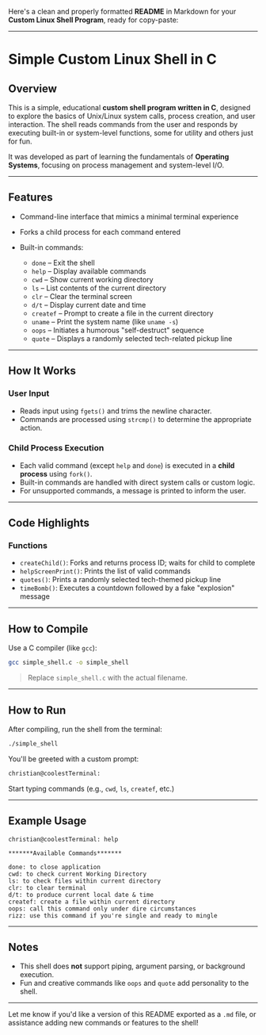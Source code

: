 Here's a clean and properly formatted **README** in Markdown for your **Custom Linux Shell Program**, ready for copy-paste:

---

# Simple Custom Linux Shell in C

## Overview

This is a simple, educational **custom shell program written in C**, designed to explore the basics of Unix/Linux system calls, process creation, and user interaction. The shell reads commands from the user and responds by executing built-in or system-level functions, some for utility and others just for fun.

It was developed as part of learning the fundamentals of **Operating Systems**, focusing on process management and system-level I/O.

---

## Features

* Command-line interface that mimics a minimal terminal experience
* Forks a child process for each command entered
* Built-in commands:

  * `done` – Exit the shell
  * `help` – Display available commands
  * `cwd` – Show current working directory
  * `ls` – List contents of the current directory
  * `clr` – Clear the terminal screen
  * `d/t` – Display current date and time
  * `createf` – Prompt to create a file in the current directory
  * `uname` – Print the system name (like `uname -s`)
  * `oops` – Initiates a humorous "self-destruct" sequence
  * `quote` – Displays a randomly selected tech-related pickup line

---

## How It Works

### User Input

* Reads input using `fgets()` and trims the newline character.
* Commands are processed using `strcmp()` to determine the appropriate action.

### Child Process Execution

* Each valid command (except `help` and `done`) is executed in a **child process** using `fork()`.
* Built-in commands are handled with direct system calls or custom logic.
* For unsupported commands, a message is printed to inform the user.

---

## Code Highlights

### Functions

* `createChild()`: Forks and returns process ID; waits for child to complete
* `helpScreenPrint()`: Prints the list of valid commands
* `quotes()`: Prints a randomly selected tech-themed pickup line
* `timeBomb()`: Executes a countdown followed by a fake "explosion" message

---

## How to Compile

Use a C compiler (like `gcc`):

```bash
gcc simple_shell.c -o simple_shell
```

> Replace `simple_shell.c` with the actual filename.

---

## How to Run

After compiling, run the shell from the terminal:

```bash
./simple_shell
```

You'll be greeted with a custom prompt:

```bash
christian@coolestTerminal:
```

Start typing commands (e.g., `cwd`, `ls`, `createf`, etc.)

---

## Example Usage

```
christian@coolestTerminal: help

*******Available Commands*******

done: to close application
cwd: to check current Working Directory
ls: to check files within current directory
clr: to clear terminal
d/t: to produce current local date & time
createf: create a file within current directory
oops: call this command only under dire circumstances
rizz: use this command if you're single and ready to mingle
```

---

## Notes

* This shell does **not** support piping, argument parsing, or background execution.
* Fun and creative commands like `oops` and `quote` add personality to the shell.

---

Let me know if you'd like a version of this README exported as a `.md` file, or assistance adding new commands or features to the shell!
